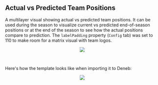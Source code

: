 ## Actual vs Predicted Team Positions
A multilayer visual showing actual vs predicted team positions. It can be used during the season to visualize current vs predicted end-of-season positions or at the end of the season to see how the actual positions compare to prediction. The ```labelPadding``` property (```Config``` tab) was set to 110 to make room for a matrix visual with team logos.
<br />
<p align="center">
  <img src="https://github.com/shadfrigui/vega-lite/blob/3f61d6f2297cba99d8c8a89ab0ae84757c88d475/deneb-templates/actual-vs-predicted-team-positions/images/premier-league-predictions-with-matrix.png" />
</p>
<br />

Here's how the template looks like when importing it to Deneb:
<br />

<p align="center">
  <img src="https://github.com/shadfrigui/vega-lite/blob/3f61d6f2297cba99d8c8a89ab0ae84757c88d475/deneb-templates/actual-vs-predicted-team-positions/images/actual-vs-predicted-team-positions-ts.png" />
</p>
<br />

